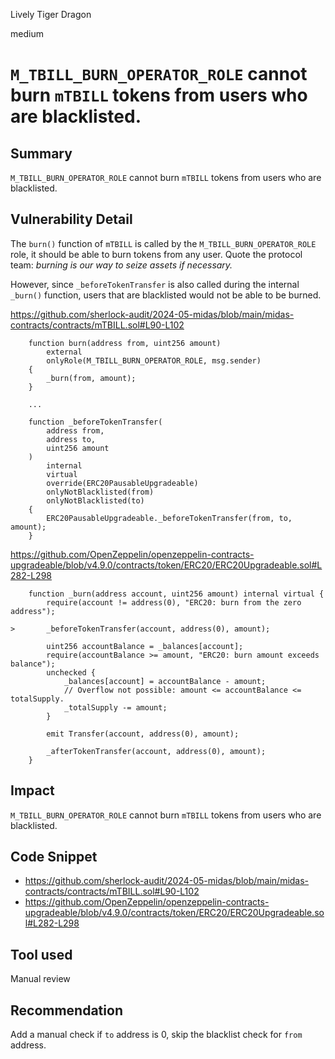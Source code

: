 Lively Tiger Dragon

medium

# `M_TBILL_BURN_OPERATOR_ROLE` cannot burn `mTBILL` tokens from users who are blacklisted.


## Summary

`M_TBILL_BURN_OPERATOR_ROLE` cannot burn `mTBILL` tokens from users who are blacklisted.

## Vulnerability Detail

The `burn()` function of `mTBILL` is called by the `M_TBILL_BURN_OPERATOR_ROLE` role, it should be able to burn tokens from any user. Quote the protocol team: *burning is our way to seize assets if necessary.*

However, since `_beforeTokenTransfer` is also called during the internal `_burn()` function, users that are blacklisted would not be able to be burned.

https://github.com/sherlock-audit/2024-05-midas/blob/main/midas-contracts/contracts/mTBILL.sol#L90-L102
```solidity
    function burn(address from, uint256 amount)
        external
        onlyRole(M_TBILL_BURN_OPERATOR_ROLE, msg.sender)
    {
        _burn(from, amount);
    }

    ...

    function _beforeTokenTransfer(
        address from,
        address to,
        uint256 amount
    )
        internal
        virtual
        override(ERC20PausableUpgradeable)
        onlyNotBlacklisted(from)
        onlyNotBlacklisted(to)
    {
        ERC20PausableUpgradeable._beforeTokenTransfer(from, to, amount);
    }
```

https://github.com/OpenZeppelin/openzeppelin-contracts-upgradeable/blob/v4.9.0/contracts/token/ERC20/ERC20Upgradeable.sol#L282-L298
```solidity
    function _burn(address account, uint256 amount) internal virtual {
        require(account != address(0), "ERC20: burn from the zero address");

>       _beforeTokenTransfer(account, address(0), amount);

        uint256 accountBalance = _balances[account];
        require(accountBalance >= amount, "ERC20: burn amount exceeds balance");
        unchecked {
            _balances[account] = accountBalance - amount;
            // Overflow not possible: amount <= accountBalance <= totalSupply.
            _totalSupply -= amount;
        }

        emit Transfer(account, address(0), amount);

        _afterTokenTransfer(account, address(0), amount);
    }
```

## Impact

`M_TBILL_BURN_OPERATOR_ROLE` cannot burn `mTBILL` tokens from users who are blacklisted.

## Code Snippet

- https://github.com/sherlock-audit/2024-05-midas/blob/main/midas-contracts/contracts/mTBILL.sol#L90-L102
- https://github.com/OpenZeppelin/openzeppelin-contracts-upgradeable/blob/v4.9.0/contracts/token/ERC20/ERC20Upgradeable.sol#L282-L298

## Tool used

Manual review

## Recommendation

Add a manual check if `to` address is 0, skip the blacklist check for `from` address.
